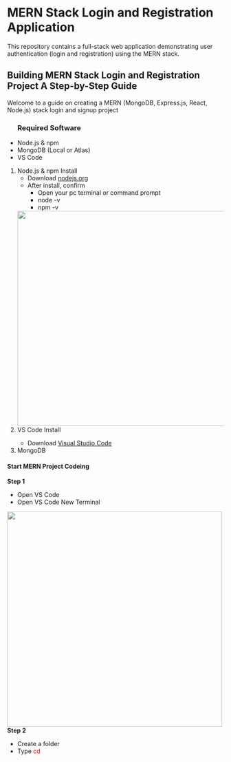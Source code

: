 <h1>MERN Stack Login and Registration Application</h1>
<p>This repository contains a full-stack web application demonstrating user authentication (login and registration) using the MERN stack.</p>
<h2>Building MERN Stack Login and Registration Project A Step-by-Step Guide</h2>
<p>Welcome to a guide on creating a MERN (MongoDB, Express.js, React, Node.js) stack login and signup project</p>
<ul><h3>Required Software</h3>
<li>Node.js & npm</li>
<li>MongoDB (Local or Atlas)</li>
<li>VS Code</li></ul>
<ol>
<li>Node.js & npm Install<ul>
  <li>Download <a href="https://nodejs.org/en">nodejs.org</a></li>
  <li>After install, confirm<ul type="square">
    <li>Open your pc terminal or command prompt</li>
    <li>node -v</li>
    <li>npm -v</li>
</li></ul></li></ul></li>
<img src="https://drive.google.com/uc?export=view&id=1KM37IJKHyHBrNmgcAk7Ddoqi4accIFbT" width="500"/>
<li>VS Code Install</li>
<ul><li>Download <a href="https://code.visualstudio.com/">Visual Studio Code</a></li></ul>
<li>MongoDB </li>

</li>
</ol>
<h4>Start MERN Project Codeing</h4>
<b>Step 1</b>
<ul><li>Open VS Code</li>
<li>Open VS Code New Terminal</li></ul>
<img src="https://drive.google.com/uc?export=view&id=1kniLF9pWKECumFDRx8fTGYH8Fuf1Vqne" width="500"/><br>
<b>Step 2</b>
<ul><li>Create a folder</li>
  <li>Type <span style="color:red;">cd</span></li>
</ul>



















